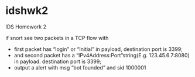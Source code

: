 # idshwk2
IDS Homework 2

if snort see two packets in a TCP flow with
- first packet has “login” or “Initial” in payload, destination port is 3399;
- and second packet has a “IPv4Address:Port”string(E.g. 123.45.6.7:8080) in payload. destination port is 3399;
- output a alert with msg “bot founded” and sid 1000001
